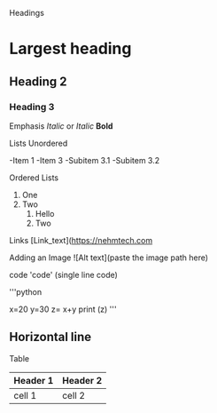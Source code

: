 Headings
# Largest heading
## Heading 2
### Heading 3

Emphasis
*Italic* or _Italic_
**Bold**

Lists
Unordered

-Item 1
-Item 3
  -Subitem 3.1
  -Subitem 3.2

  Ordered Lists
  1. One
  2. Two
     1. Hello
     2. Two

  Links
  [Link_text](https://nehmtech.com

  Adding an Image
  ![Alt text](paste the image path here)

  code
  'code' (single line code)

  '''python

  x=20
  y=30
  z= x+y
  print (z)
  '''

  Horizontal line
  ---

  Table

  | Header 1| Header 2|
  |---------| --------|
  | cell 1  | cell 2  |
